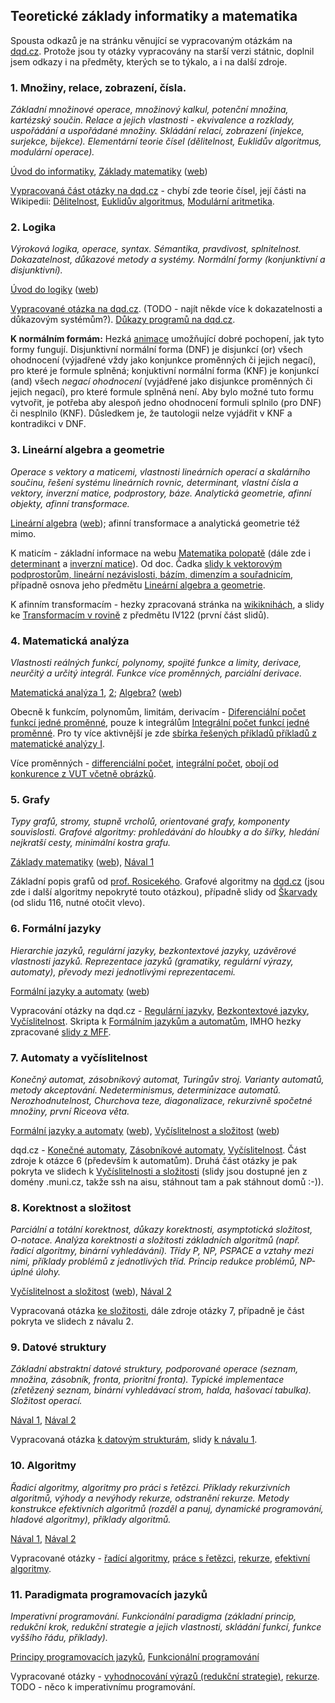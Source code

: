 ## Teoretické základy informatiky a matematika

Spousta odkazů je na stránku věnující se vypracovaným otázkám na [dqd.cz](http://statnice.dqd.cz/home:inf). Protože jsou ty otázky vypracovány na starší verzi státnic, doplnil jsem odkazy i na předměty, kterých se to týkalo, a i na další zdroje.

### 1. Množiny, relace, zobrazení, čísla.

*Základní množinové operace, množinový kalkul, potenční množina, kartézský součin. Relace a jejich vlastnosti - ekvivalence a rozklady, uspořádání a uspořádané množiny. Skládání relací, zobrazení (injekce, surjekce, bijekce). Elementární teorie čísel (dělitelnost, Euklidův algoritmus, modulární operace).*

[Úvod do informatiky](https://is.muni.cz/auth/predmety/predmet.pl?id=585042), [Základy matematiky](https://is.muni.cz/auth/predmety/predmet.pl?id=585079) ([web](http://www.math.muni.cz/~klima/ZakladyM/zakladym-fi-10.html))

[Vypracovaná část otázky na dqd.cz](http://statnice.dqd.cz/home:inf:ap1) - chybí zde teorie čísel, její části na Wikipedii: [Dělitelnost](http://cs.wikipedia.org/wiki/Dělitelnost), [Euklidův algoritmus](http://cs.wikipedia.org/wiki/Eukleidův_algoritmus), [Modulární aritmetika](http://cs.wikipedia.org/wiki/Modulární_aritmetika).

### 2. Logika

*Výroková logika, operace, syntax. Sémantika, pravdivost, splnitelnost. Dokazatelnost, důkazové metody a systémy. Normální formy (konjunktivní a disjunktivní).*

[Úvod do logiky](https://is.muni.cz/auth/predmety/predmet.pl?id=688204) ([web](http://www.fi.muni.cz/~popel/lectures/bak_logika/))

[Vypracované otázka na dqd.cz](http://statnice.dqd.cz/home:inf:ap4). (TODO - najít někde více k dokazatelnosti a důkazovým systémům?). [Důkazy programů na dqd.cz](http://statnice.dqd.cz/home:inf:ap5).

__K normálním formám:__ Hezká [animace](https://is.muni.cz/auth/th/173318/fi_b/5726674/5726798/2-29.htm) umožňující dobré pochopení, jak tyto formy fungují. Disjunktivní normální forma (DNF) je disjunkcí (or) všech ohodnocení (výjadřené vždy jako konjunkce proměnných či jejich negací), pro které je formule splněná; konjuktivní normální forma (KNF) je konjunkcí (and) všech *negací ohodnocení* (vyjádřené jako disjunkce proměnných či jejich negací), pro které formule splněná není. Aby bylo možné tuto formu vytvořit, je potřeba aby alespoň jedno ohodnocení formuli splnilo (pro DNF) či nesplnilo (KNF). Důsledkem je, že tautologii nelze vyjádřit v KNF a kontradikci v DNF.

### 3. Lineární algebra a geometrie

*Operace s vektory a maticemi, vlastnosti lineárních operací a skalárního součinu, řešení systému lineárních rovnic, determinant, vlastní čísla a vektory, inverzní matice, podprostory, báze. Analytická geometrie, afinní objekty, afinní transformace.*

[Lineární algebra](https://is.muni.cz/auth/predmety/predmet.pl?id=585386) ([web](http://www.math.muni.cz/~cadek/index.html)); afinní transformace a analytická geometrie též mimo.

K maticím - základní informace na webu [Matematika polopatě](http://www.matweb.cz/matice) (dále zde i [determinant](http://www.matweb.cz/determinanty) a [inverzní matice](http://www.matweb.cz/inverzni-matice)). Od doc. Čadka [slidy k vektorovým podprostorům, lineární nezávislosti, bázím, dimenzím a souřadnicím](http://www.math.muni.cz/~cadek/LA/pre.pdf), případně osnova jeho předmětu [Lineární algebra a geometrie](https://is.muni.cz/elearning/warp.pl?fakulta=1431;obdobi=4663;predmet=501847;qurl=%2Fel%2F1431%2Fpodzim2009%2FM1111%2Findex.qwarp;rozbalit_vse=1;prejit=).

K afinním transformacím - hezky zpracovaná stránka na [wikiknihách](http://cs.wikibooks.org/wiki/Geometrie/Afinní_transformace_souřadnic), a slidy ke [Transformacím v rovině](http://www.fi.muni.cz/~xpelanek/IV122/slidy/lingebra.pdf) z předmětu IV122 (první část slidů).

### 4. Matematická analýza

*Vlastnosti reálných funkcí, polynomy, spojité funkce a limity, derivace, neurčitý a určitý integrál. Funkce více proměnných, parciální derivace.*

[Matematická analýza 1](https://is.muni.cz/auth/predmety/predmet.pl?id=585078), [2](https://is.muni.cz/auth/predmety/predmet.pl?id=632858); [Algebra?](https://is.muni.cz/auth/predmety/predmet.pl?id=632504) ([web](http://www.math.muni.cz/~polak/algebra-I.html))

Obecně k funkcím, polynomům, limitám, derivacím - [Diferenciální počet funkcí jedné proměnné](https://www.math.muni.cz/~xchudoba/matalyza.pdf), pouze k integrálům [Integrální počet funkcí jedné proměnné](http://homel.vsb.cz/~s1a64/cd/pdf/print/ip.pdf). Pro ty více aktivnější je zde [sbírka řešených příkladů příkladů z matematické analýzy I](http://is.muni.cz/do/sci/UMS/el/analyza/index.html).

Více proměnných - [differenciální počet](https://www.math.muni.cz/~plch/mapm/index_cd.html), [integrální počet](https://www.math.muni.cz/~plch/main/maple/sbirka/sbirka.html), [obojí od konkurence z VUT včetně obrázků](http://temp3120.kx.cz/m2/dif.pdf).

### 5. Grafy

*Typy grafů, stromy, stupně vrcholů, orientované grafy, komponenty souvislosti. Grafové algoritmy: prohledávání do hloubky a do šířky, hledání nejkratší cesty, minimální kostra grafu.*

[Základy matematiky](https://is.muni.cz/auth/predmety/predmet.pl?id=585079) ([web](http://www.math.muni.cz/~klima/ZakladyM/zakladym-fi-10.html)), [Nával 1](https://is.muni.cz/auth/predmety/predmet.pl?id=585358)

Základní popis grafů od [prof. Rosicekého](https://www.math.muni.cz/~rosicky/lectures/zm.pdf).
Grafové algoritmy na [dqd.cz](http://statnice.dqd.cz/home:inf:ap17) (jsou zde i další algoritmy nepokryté touto otázkou), případně slidy od [Škarvady](http://www.fi.muni.cz/~libor/vyuka/IB002/stud-materialy/sl.pdf) (od slidu 116, nutné otočit vlevo).

### 6. Formální jazyky

*Hierarchie jazyků, regulární jazyky, bezkontextové jazyky, uzávěrové vlastnosti jazyků. Reprezentace jazyků (gramatiky, regulární výrazy, automaty), převody mezi jednotlivými reprezentacemi.*

[Formální jazyky a automaty](https://is.muni.cz/auth/predmety/predmet.pl?id=585359) ([web](http://www.fi.muni.cz/usr/kretinsky/fja1.html))

Vypracování otázky na dqd.cz - [Regulární jazyky](http://statnice.dqd.cz/home:inf:ap8), [Bezkontextové jazyky](http://statnice.dqd.cz/home:inf:ap10), [Vyčíslitelnost](http://statnice.dqd.cz/home:inf:in13). Skripta k [Formálním jazykům a automatům](http://is.muni.cz/elportal/estud/fi/js06/ib005/Formalni_jazyky_a_automaty_I.pdf), IMHO hezky zpracované [slidy z MFF](http://kti.mff.cuni.cz/~bartak/automaty/index.html).

### 7. Automaty a vyčíslitelnost

*Konečný automat, zásobníkový automat, Turingův stroj. Varianty automatů, metody akceptování. Nedeterminismus, determinizace automatů. Nerozhodnutelnost, Churchova teze, diagonalizace, rekurzivně spočetné množiny, první Riceova věta.*

[Formální jazyky a automaty](https://is.muni.cz/auth/predmety/predmet.pl?id=585359) ([web](http://www.fi.muni.cz/usr/kretinsky/fja1.html)), [Vyčíslitelnost a složitost](https://is.muni.cz/auth/predmety/predmet.pl?id=632473) ([web](http://www.fi.muni.cz/usr/brim/ib107.html))

dqd.cz - [Konečné automaty](http://statnice.dqd.cz/home:inf:ap8), [Zásobníkové automaty](http://statnice.dqd.cz/home:inf:ap10), [Vyčíslitelnost](http://statnice.dqd.cz/home:inf:in13). Část zdroje k otázce 6 (především k automatům). Druhá část otázky je pak pokryta ve slidech k [Vyčíslitelnosti a složitosti](http://www.fi.muni.cz/usr/brim/ib107.html) (slidy jsou dostupné jen z domény .muni.cz, takže ssh na aisu, stáhnout tam a pak stáhnout domů :-)).

### 8. Korektnost a složitost

*Parciální a totální korektnost, důkazy korektnosti, asymptotická složitost, O-notace. Analýza korektnosti a složitosti základních algoritmů (např. řadicí algoritmy, binární vyhledávání). Třídy P, NP, PSPACE a vztahy mezi nimi, příklady problémů z jednotlivých tříd. Princip redukce problémů, NP-úplné úlohy.*

[Vyčíslitelnost a složitost](https://is.muni.cz/auth/predmety/predmet.pl?id=632473) ([web](http://www.fi.muni.cz/usr/brim/ib107.html)), [Nával 2](https://is.muni.cz/auth/predmety/predmet.pl?id=632840) 

Vypracovaná otázka [ke složitosti](http://statnice.dqd.cz/home:inf:in14), dále zdroje otázky 7, případně je část pokryta ve slidech z návalu 2.

### 9. Datové struktury

*Základní abstraktní datové struktury, podporované operace (seznam, množina, zásobník, fronta, prioritní fronta). Typické implementace (zřetězený seznam, binární vyhledávací strom, halda, hašovací tabulka). Složitost operací.*

[Nával 1](https://is.muni.cz/auth/predmety/predmet.pl?id=585358), [Nával 2](https://is.muni.cz/auth/predmety/predmet.pl?id=632840) 

Vypracovaná otázka [k datovým strukturám](http://statnice.dqd.cz/home:inf:ap15), slidy [k návalu 1](http://www.fi.muni.cz/~libor/vyuka/IB002/stud-materialy/sl.pdf).
### 10. Algoritmy

*Řadicí algoritmy, algoritmy pro práci s řetězci. Příklady rekurzivních algoritmů, výhody a nevýhody rekurze, odstranění rekurze. Metody konstrukce efektivních algoritmů (rozděl a panuj, dynamické programování, hladové algoritmy), příklady algoritmů.*

[Nával 1](https://is.muni.cz/auth/predmety/predmet.pl?id=585358), [Nával 2](https://is.muni.cz/auth/predmety/predmet.pl?id=632840) 

Vypracované otázky - [řadící algoritmy](http://statnice.dqd.cz/home:inf:ap16), [práce s řetězci](http://statnice.dqd.cz/home:inf:in17), [rekurze](http://statnice.dqd.cz/home:inf:ap6), [efektivní algoritmy](http://statnice.dqd.cz/home:inf:in19).

### 11. Paradigmata programovacích jazyků

*Imperativní programování. Funkcionální paradigma (základní princip, redukční krok, redukční strategie a jejich vlastnosti, skládání funkcí, funkce vyššího řádu, příklady).*

[Principy programovacích jazyků](https://is.muni.cz/auth/predmety/predmet.pl?id=632538), [Funkcionální programování](https://is.muni.cz/auth/predmety/predmet.pl?id=585044)

Vypracované otázky - [vyhodnocování výrazů (redukční strategie)](http://statnice.dqd.cz/home:inf:ap7), [rekurze](http://statnice.dqd.cz/home:inf:ap7). TODO - něco k imperativnímu programování.
